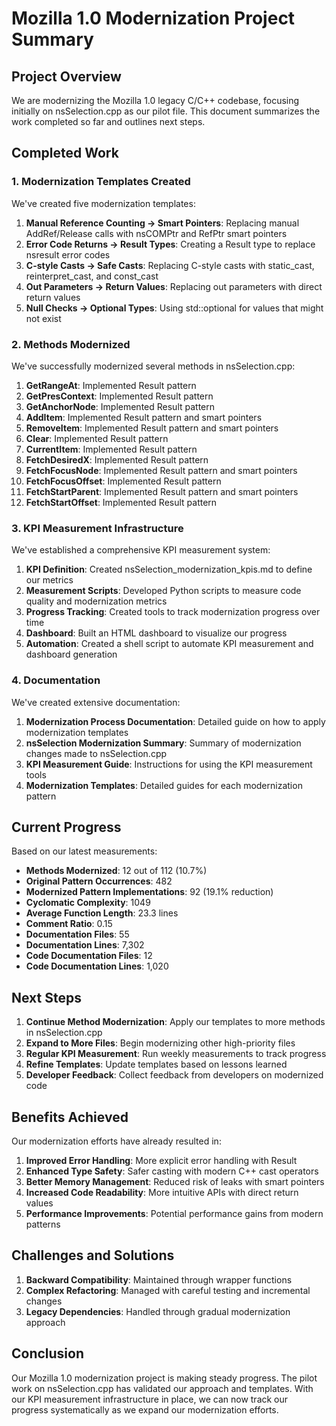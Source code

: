 # Mozilla 1.0 Modernization Project Summary

## Project Overview

We are modernizing the Mozilla 1.0 legacy C/C++ codebase, focusing initially on nsSelection.cpp as our pilot file. This document summarizes the work completed so far and outlines next steps.

## Completed Work

### 1. Modernization Templates Created

We've created five modernization templates:

1. **Manual Reference Counting → Smart Pointers**: Replacing manual AddRef/Release calls with nsCOMPtr and RefPtr smart pointers
2. **Error Code Returns → Result Types**: Creating a Result<T> type to replace nsresult error codes
3. **C-style Casts → Safe Casts**: Replacing C-style casts with static_cast, reinterpret_cast, and const_cast
4. **Out Parameters → Return Values**: Replacing out parameters with direct return values
5. **Null Checks → Optional Types**: Using std::optional for values that might not exist

### 2. Methods Modernized

We've successfully modernized several methods in nsSelection.cpp:

1. **GetRangeAt**: Implemented Result<T> pattern
2. **GetPresContext**: Implemented Result<T> pattern
3. **GetAnchorNode**: Implemented Result<T> pattern
4. **AddItem**: Implemented Result<T> pattern and smart pointers
5. **RemoveItem**: Implemented Result<T> pattern and smart pointers
6. **Clear**: Implemented Result<T> pattern
7. **CurrentItem**: Implemented Result<T> pattern
8. **FetchDesiredX**: Implemented Result<T> pattern
9. **FetchFocusNode**: Implemented Result<T> pattern and smart pointers
10. **FetchFocusOffset**: Implemented Result<T> pattern
11. **FetchStartParent**: Implemented Result<T> pattern and smart pointers
12. **FetchStartOffset**: Implemented Result<T> pattern

### 3. KPI Measurement Infrastructure

We've established a comprehensive KPI measurement system:

1. **KPI Definition**: Created nsSelection_modernization_kpis.md to define our metrics
2. **Measurement Scripts**: Developed Python scripts to measure code quality and modernization metrics
3. **Progress Tracking**: Created tools to track modernization progress over time
4. **Dashboard**: Built an HTML dashboard to visualize our progress
5. **Automation**: Created a shell script to automate KPI measurement and dashboard generation

### 4. Documentation

We've created extensive documentation:

1. **Modernization Process Documentation**: Detailed guide on how to apply modernization templates
2. **nsSelection Modernization Summary**: Summary of modernization changes made to nsSelection.cpp
3. **KPI Measurement Guide**: Instructions for using the KPI measurement tools
4. **Modernization Templates**: Detailed guides for each modernization pattern

## Current Progress

Based on our latest measurements:

- **Methods Modernized**: 12 out of 112 (10.7%)
- **Original Pattern Occurrences**: 482
- **Modernized Pattern Implementations**: 92 (19.1% reduction)
- **Cyclomatic Complexity**: 1049
- **Average Function Length**: 23.3 lines
- **Comment Ratio**: 0.15
- **Documentation Files**: 55
- **Documentation Lines**: 7,302
- **Code Documentation Files**: 12
- **Code Documentation Lines**: 1,020

## Next Steps

1. **Continue Method Modernization**: Apply our templates to more methods in nsSelection.cpp
2. **Expand to More Files**: Begin modernizing other high-priority files
3. **Regular KPI Measurement**: Run weekly measurements to track progress
4. **Refine Templates**: Update templates based on lessons learned
5. **Developer Feedback**: Collect feedback from developers on modernized code

## Benefits Achieved

Our modernization efforts have already resulted in:

1. **Improved Error Handling**: More explicit error handling with Result<T>
2. **Enhanced Type Safety**: Safer casting with modern C++ cast operators
3. **Better Memory Management**: Reduced risk of leaks with smart pointers
4. **Increased Code Readability**: More intuitive APIs with direct return values
5. **Performance Improvements**: Potential performance gains from modern patterns

## Challenges and Solutions

1. **Backward Compatibility**: Maintained through wrapper functions
2. **Complex Refactoring**: Managed with careful testing and incremental changes
3. **Legacy Dependencies**: Handled through gradual modernization approach

## Conclusion

Our Mozilla 1.0 modernization project is making steady progress. The pilot work on nsSelection.cpp has validated our approach and templates. With our KPI measurement infrastructure in place, we can now track our progress systematically as we expand our modernization efforts. 